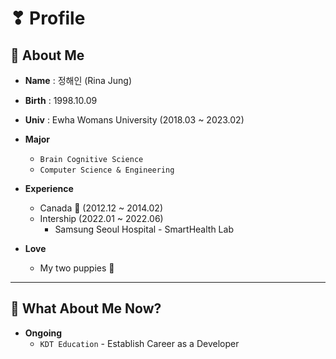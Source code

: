 # ❣ Profile

## 🍰 About Me

* **Name** : 정해인 (Rina Jung)

* **Birth** : 1998.10.09

* **Univ** : Ewha Womans University (2018.03 ~ 2023.02)

* **Major**
    * `Brain Cognitive Science`
    * `Computer Science & Engineering`

* **Experience**
    * Canada 🍁 (2012.12 ~ 2014.02)
    * Intership (2022.01 ~ 2022.06)
        * Samsung Seoul Hospital - SmartHealth Lab

* **Love**
    * My two puppies 🐶

***

## 🍮 What About Me Now?

* **Ongoing**
   * `KDT Education` - Establish Career as a Developer
